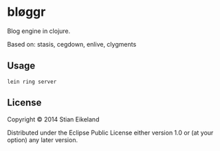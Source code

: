 # bløggr

Blog engine in clojure.

Based on: stasis, cegdown, enlive, clygments

## Usage

```
lein ring server
```

## License

Copyright © 2014 Stian Eikeland

Distributed under the Eclipse Public License either version 1.0 or (at
your option) any later version.
